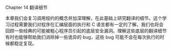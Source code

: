 Chapter 14 翻译细节

本章我们会复习调用规约的概念并加深理解，在此基础上研究翻译的细节。这个学习过程需要我们对程序在汇编层面的执行和 C 语言都有一定的了解。我们也将会回顾一些经典的可能被粗心程序员引起的底层安全漏洞。理解这些底层的翻译细节有时也能够帮助我们消除掉一些诡异的 bug，这些 bug 可能不会在每次执行的时候都稳定复现。

